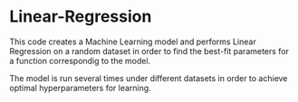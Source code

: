 # Linear-Regression
This code creates a Machine Learning model and performs Linear Regression on a random dataset in order to find the best-fit parameters for a function correspondig to the model.

The model is run several times under different datasets in order to achieve optimal hyperparameters for learning. 
